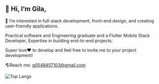 ## 👋 Hi, I’m Gila,

👀 I’m interested in full-stack development, front-end design, and creating user-friendly applications.

Practical software and Engineering graduate and a Flutter Mobile Stack Developer,
Expertise in building end-to-end projects.

Super love❤ to develop and feel free to invite me to your project development!

🌎Reach me: g0548457103@gmail.com

![Top Langs](https://github-readme-stats.vercel.app/api/top-langs/?username=GilaFrider&hide_progress=true)
 
